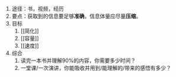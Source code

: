 1. 途径：书，视频，经历
2. 要点：获取到的信息要足够**准确**，信息体量应尽量**压缩**。
3. 目标
	1. [[简化]]
	2. [[容量]]
	3. [[速度]]
4. 综合
	1. 读完一本书并理解90%的内容，你需要多少时间？
	2. 一堂课/一次演讲，你能吸收并用到/能理解的/带来的感悟有多少？
